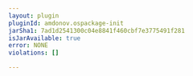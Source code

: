 ```yaml
---
layout: plugin
pluginId: amdonov.ospackage-init
jarSha1: 7ad1d2541300c04e8841f460cbf7e3775491f281
isJarAvailable: true
error: NONE
violations: []

---
```

